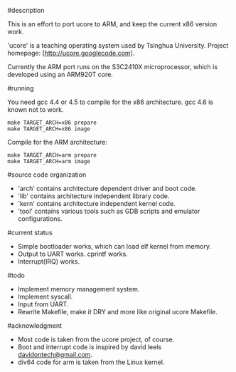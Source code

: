 #description

This is an effort to port ucore to ARM, and keep the current x86 version work.

'ucore' is a teaching operating system used by Tsinghua University.
Project homepage: [http://ucore.googlecode.com].

Currently the ARM port runs on the S3C2410X microprocessor, which is developed
using an ARM920T core.

#running

You need gcc 4.4 or 4.5 to compile for the x86 architecture. gcc 4.6 is known
not to work.

    make TARGET_ARCH=x86 prepare
    make TARGET_ARCH=x86 image

Compile for the ARM architecture:

    make TARGET_ARCH=arm prepare
    make TARGET_ARCH=arm image

#source code organization

* 'arch' contains architecture dependent driver and boot code.
* 'lib' contains architecture independent library code.
* 'kern' contains architecture independent kernel code.
* 'tool' contains various tools such as GDB scripts and emulator configurations.

#current status

* Simple bootloader works, which can load elf kernel from memory.
* Output to UART works. cprintf works.
* Interrupt(IRQ) works.

#todo

* Implement memory management system.
* Implement syscall.
* Input from UART.
* Rewrite Makefile, make it DRY and more like original ucore Makefile.

#acknowledgment

* Most code is taken from the ucore project, of course.
* Boot and interrupt code is inspired by david leels <davidontech@gmail.com>.
* div64 code for arm is taken from the Linux kernel.
